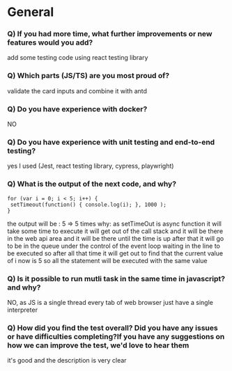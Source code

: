 # General

### Q) If you had more time, what further improvements or new features would you add?
add some testing code using react testing library

### Q) Which parts (JS/TS) are you most proud of?
validate the card inputs and combine it with antd

### Q) Do you have experience with docker?
NO

### Q) Do you have experience with unit testing and end-to-end testing?
yes I used (Jest, react testing library, cypress, playwright)

### Q) What is the output of the next code, and why?

```
for (var i = 0; i < 5; i++) {
 setTimeout(function() { console.log(i); }, 1000 );
}
```
the output will be : 5 => 5 times
why: as setTimeOut is async function it will take some time to execute it will get out of the call stack and it will be there in the web api area and it will be there until the time is up after that it will go to be in the queue under the control of the event loop waiting in the line to be executed so after all that time it will get out to find that the current value of i now is 5 so all the statement will be executed with the same value

### Q) Is it possible to run mutli task in the same time in javascript? and why?
NO, as JS is a single thread every tab of web browser just have a single interpreter
### Q) How did you find the test overall? Did you have any issues or have difficulties completing?If you have any suggestions on how we can improve the test, we'd love to hear them
it's good and the description is very clear